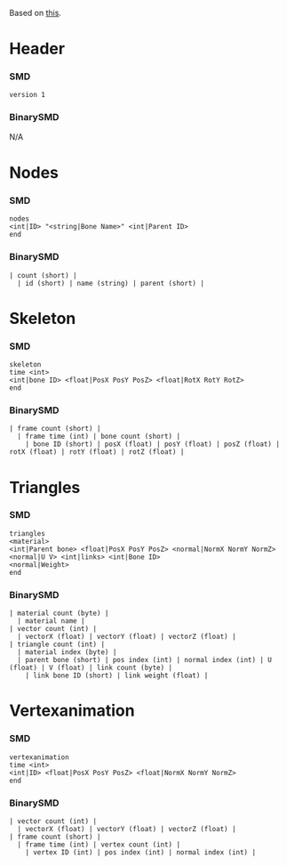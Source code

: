Based on [this](https://developer.valvesoftware.com/wiki/Studiomdl_Data).

# Header

### SMD
`version 1`

### BinarySMD
N/A

# Nodes

### SMD
```
nodes
<int|ID> "<string|Bone Name>" <int|Parent ID>
end
```

### BinarySMD
```
| count (short) |
  | id (short) | name (string) | parent (short) |
```

# Skeleton

### SMD
```
skeleton
time <int>
<int|bone ID> <float|PosX PosY PosZ> <float|RotX RotY RotZ>
end
```

### BinarySMD
```
| frame count (short) |
  | frame time (int) | bone count (short) |
    | bone ID (short) | posX (float) | posY (float) | posZ (float) | rotX (float) | rotY (float) | rotZ (float) |
```

# Triangles

### SMD
```
triangles
<material>
<int|Parent bone> <float|PosX PosY PosZ> <normal|NormX NormY NormZ> <normal|U V> <int|links> <int|Bone ID>  
<normal|Weight>
end
```

### BinarySMD
```
| material count (byte) |
  | material name |
| vector count (int) |
  | vectorX (float) | vectorY (float) | vectorZ (float) |
| triangle count (int) |
  | material index (byte) |
  | parent bone (short) | pos index (int) | normal index (int) | U (float) | V (float) | link count (byte) |
    | link bone ID (short) | link weight (float) |
```

# Vertexanimation

### SMD
```
vertexanimation
time <int>
<int|ID> <float|PosX PosY PosZ> <float|NormX NormY NormZ>
end
```

### BinarySMD
```
| vector count (int) |
  | vectorX (float) | vectorY (float) | vectorZ (float) |
| frame count (short) |
  | frame time (int) | vertex count (int) |
    | vertex ID (int) | pos index (int) | normal index (int) |
```

